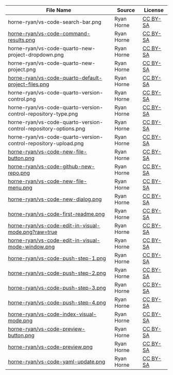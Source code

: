 | **File Name** | **Source** | **License** |
| -------- | ------- |------- |
| horne-ryan/vs-code-search-bar.png  | Ryan Horne | [CC BY-SA](https://creativecommons.org/licenses/by-sa/4.0/)
| [horne-ryan/vs-code-command-results.png](https://github.com/rmhorne/work-images/blob/main/images/horne-ryan/vs-code-command-results.png)  | Ryan Horne | [CC BY-SA](https://creativecommons.org/licenses/by-sa/4.0/)
| horne-ryan/vs-code-quarto-new-project-dropdown.png  | Ryan Horne | [CC BY-SA](https://creativecommons.org/licenses/by-sa/4.0/)
| horne-ryan/vs-code-quarto-new-project.png | Ryan Horne | [CC BY-SA](https://creativecommons.org/licenses/by-sa/4.0/)
| [horne-ryan/vs-code-quarto-default-project-files.png](horne-ryan/vs-code-quarto-default-project-files.png) | Ryan Horne | [CC BY-SA](https://creativecommons.org/licenses/by-sa/4.0/)
| horne-ryan/vs-code-quarto-version-control.png | Ryan Horne | [CC BY-SA](https://creativecommons.org/licenses/by-sa/4.0/)
| horne-ryan/vs-code-quarto-version-control-repository-type.png | Ryan Horne | [CC BY-SA](https://creativecommons.org/licenses/by-sa/4.0/)
| horne-ryan/vs-code-quarto-version-control-repository-options.png | Ryan Horne | [CC BY-SA](https://creativecommons.org/licenses/by-sa/4.0/)
| horne-ryan/vs-code-quarto-version-control-repository-upload.png | Ryan Horne | [CC BY-SA](https://creativecommons.org/licenses/by-sa/4.0/)
| [horne-ryan/vs-code-new-file-button.png](vs-code-new-file-button.png) | Ryan Horne | [CC BY-SA](https://creativecommons.org/licenses/by-sa/4.0/)
| [horne-ryan/vs-code-github-new-repo.png](https://github.com/rmhorne/work-images/blob/main/images/horne-ryan/vs-code-github-new-repo.png) | Ryan Horne | [CC BY-SA](https://creativecommons.org/licenses/by-sa/4.0/)
| [horne-ryan/vs-code-new-file-menu.png](https://github.com/rmhorne/work-images/blob/main/images/horne-ryan/vs-code-new-file-menu.png) | Ryan Horne | [CC BY-SA](https://creativecommons.org/licenses/by-sa/4.0/)
[horne-ryan/vs-code-new-dialog.png](https://github.com/rmhorne/work-images/blob/main/images/horne-ryan/vs-code-new-dialog.png) | Ryan Horne | [CC BY-SA](https://creativecommons.org/licenses/by-sa/4.0/)
[horne-ryan/vs-code-first-readme.png](https://github.com/rmhorne/work-images/blob/main/images/horne-ryan/vs-code-first-readme.png) | Ryan Horne | [CC BY-SA](https://creativecommons.org/licenses/by-sa/4.0/)
[horne-ryan/vs-code-edit-in-visual-mode.png?raw=true](https://github.com/rmhorne/work-images/blob/main/images/horne-ryan/vs-code-edit-in-visual-mode.png?raw=true)| Ryan Horne | [CC BY-SA](https://creativecommons.org/licenses/by-sa/4.0/)
[horne-ryan/vs-code-edit-in-visual-mode-window.png](https://github.com/rmhorne/work-images/blob/main/images/horne-ryan/vs-code-edit-in-visual-mode-window.png) | Ryan Horne | [CC BY-SA](https://creativecommons.org/licenses/by-sa/4.0/)
[horne-ryan/vs-code-push-step-1.png](https://github.com/rmhorne/work-images/blob/main/images/horne-ryan/vs-code-push-step-1.png)| Ryan Horne | [CC BY-SA](https://creativecommons.org/licenses/by-sa/4.0/)
[horne-ryan/vs-code-push-step-2.png](https://github.com/rmhorne/work-images/blob/main/images/horne-ryan/vs-code-push-step-2.png)| Ryan Horne | [CC BY-SA](https://creativecommons.org/licenses/by-sa/4.0/)
[horne-ryan/vs-code-push-step-3.png](https://github.com/rmhorne/work-images/blob/main/images/horne-ryan/vs-code-push-step-3.png)| Ryan Horne | [CC BY-SA](https://creativecommons.org/licenses/by-sa/4.0/)
[horne-ryan/vs-code-push-step-4.png](https://github.com/rmhorne/work-images/blob/main/images/horne-ryan/vs-code-push-step-4.png)| Ryan Horne | [CC BY-SA](https://creativecommons.org/licenses/by-sa/4.0/)
[horne-ryan/vs-code-index-visual-mode.png](https://github.com/rmhorne/work-images/blob/main/images/horne-ryan/vs-code-index-visual-mode.png)| Ryan Horne | [CC BY-SA](https://creativecommons.org/licenses/by-sa/4.0/)
[horne-ryan/vs-code-preview-button.png](https://github.com/rmhorne/work-images/blob/main/images/horne-ryan/vs-code-preview-button.png)| Ryan Horne | [CC BY-SA](https://creativecommons.org/licenses/by-sa/4.0/)
[horne-ryan/vs-code-preview.png](https://github.com/rmhorne/work-images/blob/main/images/horne-ryan/vs-code-preview.png)| Ryan Horne | [CC BY-SA](https://creativecommons.org/licenses/by-sa/4.0/)
[horne-ryan/vs-code-yaml-update.png](https://github.com/rmhorne/work-images/blob/main/images/horne-ryan/vs-code-yaml-update.png)| Ryan Horne | [CC BY-SA](https://creativecommons.org/licenses/by-sa/4.0/)
